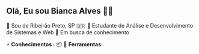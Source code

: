 ## Olá, Eu sou Bianca Alves :woman_technologist:

:pushpin: Sou de Ribeirão Preto, SP  :brazil:
:blue_book: Estudante de Análise e Desenvolvimento de Sistemas e Web
:mag_right: Em busca de conhecimento




⚡  **Conhecimentos :** 
 📦
🧰  **Ferramentas:**

